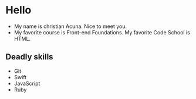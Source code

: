 # Hello

- My name is christian Acuna. Nice to meet you.
- My favorite course is Front-end Foundations.
My favorite Code School is HTML.

## Deadly skills

* Git
* Swift
* JavaScript
* Ruby
